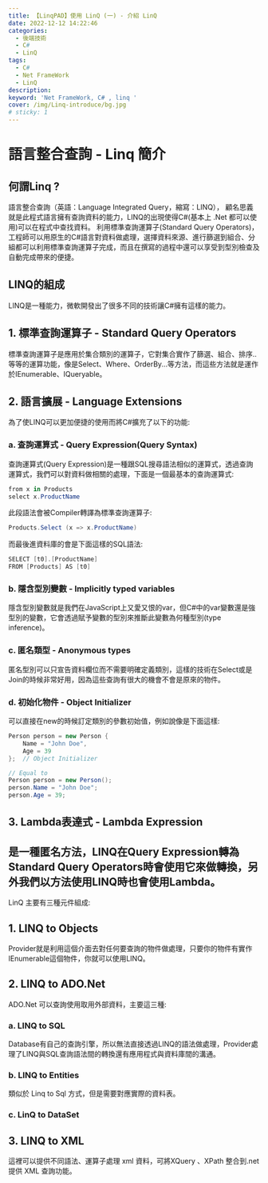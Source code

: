 ```yaml
---
title: 【LinqPAD】使用 LinQ (一) - 介紹 LinQ
date: 2022-12-12 14:22:46
categories: 
  - 後端技術
  - C#
  - LinQ
tags: 
  - C#
  - Net FrameWork
  - LinQ
description:
keyword: 'Net FrameWork, C# , linq '
cover: /img/Linq-introduce/bg.jpg
# sticky: 1
---
```


# 語言整合查詢 - Linq 簡介
## 何謂Linq ?
語言整合查詢（英語：Language Integrated Query，縮寫：LINQ）， 顧名思義就是此程式語言擁有查詢資料的能力，LINQ的出現使得C#(基本上 .Net 都可以使用)可以在程式中查找資料。
利用標準查詢運算子(Standard Query Operators)，工程師可以用原生的C#語言對資料做處理，選擇資料來源、進行篩選到組合、分組都可以利用標準查詢運算子完成，而且在撰寫的過程中還可以享受到型別檢查及自動完成帶來的便捷。

## LINQ的組成
LINQ是一種能力，微軟開發出了很多不同的技術讓C#擁有這樣的能力。

## 1. 標準查詢運算子 - Standard Query Operators
標準查詢運算子是應用於集合類別的運算子，它對集合實作了篩選、組合、排序..等等的運算功能，像是Select、Where、OrderBy...等方法，而這些方法就是運作於IEnumerable<T>、IQueryable<T>。

## 2. 語言擴展 - Language Extensions
為了使LINQ可以更加便捷的使用而將C#擴充了以下的功能:

### a. 查詢運算式 - Query Expression(Query Syntax)
查詢運算式(Query Expression)是一種跟SQL搜尋語法相似的運算式，透過查詢運算式，我們可以對資料做相關的處理，下面是一個最基本的查詢運算式:

```C# 
from x in Products
select x.ProductName
```

此段語法會被Compiler轉譯為標準查詢運算子:

```C#
Products.Select (x => x.ProductName)
```

 而最後進資料庫的會是下面這樣的SQL語法:

```C#
SELECT [t0].[ProductName]
FROM [Products] AS [t0]
```

### b. 隱含型別變數 - Implicitly typed variables
隱含型別變數就是我們在JavaScript上又愛又恨的var，但C#中的var變數還是強型別的變數，它會透過賦予變數的型別來推斷此變數為何種型別(type inference)。

### c. 匿名類型 - Anonymous types
匿名型別可以只宣告資料欄位而不需要明確定義類別，這樣的技術在Select或是Join的時候非常好用，因為這些查詢有很大的機會不會是原來的物件。

### d. 初始化物件 - Object Initializer

可以直接在new的時候訂定類別的參數初始值，例如說像是下面這樣:
```c#
Person person = new Person {
    Name = "John Doe",
    Age = 39
};  // Object Initializer

// Equal to
Person person = new Person();
person.Name = "John Doe";
person.Age = 39;
```
## 3. Lambda表達式 - Lambda Expression
是一種匿名方法，LINQ在Query Expression轉為Standard Query Operators時會使用它來做轉換，另外我們以方法使用LINQ時也會使用Lambda。
---

LinQ 主要有三種元件組成:
## 1. LINQ to Objects
Provider就是利用這個介面去對任何要查詢的物件做處理，只要你的物件有實作IEnumerable這個物件，你就可以使用LINQ。

## 2. LINQ to ADO.Net
ADO.Net 可以查詢使用取用外部資料，主要這三種:

### a. LINQ to SQL
Database有自己的查詢引擎，所以無法直接透過LINQ的語法做處理，Provider處理了LINQ與SQL查詢語法間的轉換還有應用程式與資料庫間的溝通。

### b. LINQ to Entities
類似於 Linq to Sql 方式，但是需要對應實際的資料表。

### c. LinQ to DataSet

## 3. LINQ to XML
這裡可以提供不同語法、運算子處理 xml 資料，可將XQuery 、XPath 整合到.net 提供 XML 查詢功能。





